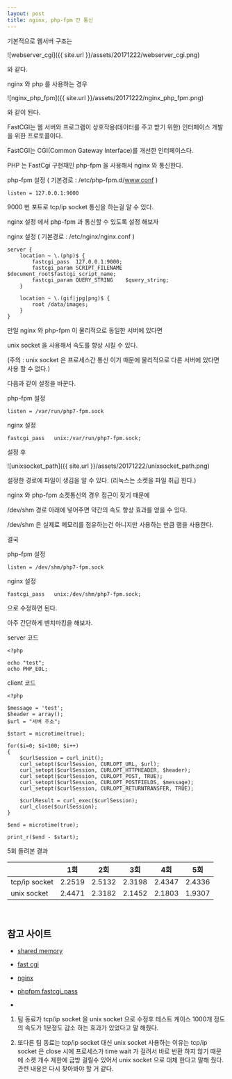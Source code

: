 ```yaml
---
layout: post
title: nginx, php-fpm 간 통신
---
```


기본적으로 웹서버 구조는


![webserver_cgi]({{ site.url }}/assets/20171222/webserver_cgi.png)

와 같다.

nginx 와 php 를 사용하는 경우

![nginx_php_fpm]({{ site.url }}/assets/20171222/nginx_php_fpm.png)

와 같이 된다.

FastCGI는 웹 서버와 프로그램이 상호작용(데이터를 주고 받기 위한) 인터페이스 개발을 위한 프로토콜이다.

FastCGI는 CGI(Common Gateway Interface)를 개선한 인터페이스다.

PHP 는 FastCgi 구현채인 php-fpm 을 사용해서 nginx 와 통신한다.

php-fpm 설정 ( 기본경로 : /etc/php-fpm.d/www.conf )

```
listen = 127.0.0.1:9000
```

9000 번 포트로 tcp/ip socket 통신을 하는걸 알 수 있다.


nginx 설정 에서 php-fpm 과 통신할 수 있도록 설정 해보자

nginx 설정 ( 기본경로 : /etc/nginx/nginx.conf )

```
server {
    location ~ \.(php)$ {
        fastcgi_pass  127.0.0.1:9000;
        fastcgi_param SCRIPT_FILENAME $document_root$fastcgi_script_name;
        fastcgi_param QUERY_STRING    $query_string;
    }

    location ~ \.(gif|jpg|png)$ {
        root /data/images;
    }
}
```

만일 nginx 와 php-fpm 이 물리적으로 동일한 서버에 있다면

unix socket 을 사용해서 속도를 향상 시킬 수 있다.

(주의 : unix socket 은 프로세스간 통신 이기 때문에 물리적으로 다른 서버에 있다면 사용 할 수 없다.)

다음과 같이 설정을 바꾼다.


php-fpm 설정

```
listen = /var/run/php7-fpm.sock
```

nginx 설정

```
fastcgi_pass   unix:/var/run/php7-fpm.sock;
```

설정 후

![unixsocket_path]({{ site.url }}/assets/20171222/unixsocket_path.png)

설정한 경로에 파일이 생김을 알 수 있다. (리눅스는 소켓을 파일 취급 한다.)

nginx 와 php-fpm 소켓통신의 경우 접근이 잦기 때문에

/dev/shm 경로 아래에 넣어주면 약간의 속도 향상 효과를 얻을 수 있다.

/dev/shm 은 실제로 메모리를 점유하는건 아니지만 사용하는 만큼 램을 사용한다.

결국

php-fpm 설정

```
listen = /dev/shm/php7-fpm.sock
```

nginx 설정

```
fastcgi_pass   unix:/dev/shm/php7-fpm.sock;
```

으로 수정하면 된다.

아주 간단하게 벤치마킹을 해보자.

server 코드

```
<?php

echo "test";
echo PHP_EOL;
```

client 코드

```
<?php

$message = 'test';
$header = array();
$url = "서버 주소";

$start = microtime(true);

for($i=0; $i<100; $i++)
{
    $curlSession = curl_init();
    curl_setopt($curlSession, CURLOPT_URL, $url);
    curl_setopt($curlSession, CURLOPT_HTTPHEADER, $header);
    curl_setopt($curlSession, CURLOPT_POST, TRUE);
    curl_setopt($curlSession, CURLOPT_POSTFIELDS, $message);
    curl_setopt($curlSession, CURLOPT_RETURNTRANSFER, TRUE);

    $curlResult = curl_exec($curlSession);
    curl_close($curlSession);
}

$end = microtime(true);

print_r($end - $start);

```

5회 돌려본 결과

| | 1회 | 2회 | 3회 | 4회 | 5회 |
| --- | --- | --- | --- | --- | --- |
| tcp/ip socket |  2.2519| 2.5132|2.3198 |2.4347 | 2.4336 |
| unix socket | 2.4471 | 2.3182 | 2.1452 | 2.1803 | 1.9307 |

<br>

## 참고 사이트

- [shared memory](http://bahndal.egloos.com/465571)

- [fast cgi](https://www.joinc.co.kr/w/man/12/fastcgi)

- [nginx](http://nginx.org/en/docs/beginners_guide.html)

- [phpfpm fastcgi_pass](https://easyengine.io/tutorials/php/fpm-sysctl-tweaking/)



+

1) 팀 동료가 tcp/ip socket 을 unix socket 으로 수정후 테스트 케이스 1000개 정도의 속도가 1분정도 감소 하는 효과가 있었다고 말 해줬다.

2) 또다른 팀 동료는 tcp/ip socket 대신 unix socket 사용하는 이유는 tcp/ip socket 은 close 시에 프로세스가 time wait 가 걸려서 바로 반환 하지 않기 때문에
소켓 개수 제한에 금방 걸릴수 있어서 unix socket 으로 대체 한다고 말해 줬다. 관련 내용은 다시 찾아봐야 할 거 같다.

